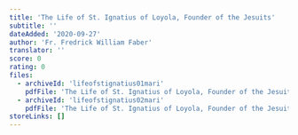 ```yaml
---
title: 'The Life of St. Ignatius of Loyola, Founder of the Jesuits'
subtitle: ''
dateAdded: '2020-09-27'
author: 'Fr. Fredrick William Faber'
translator: ''
score: 0
rating: 0
files:
  - archiveId: 'lifeofstignatius01mari'
    pdfFile: 'The Life of St. Ignatius of Loyola, Founder of the Jesuits, Vol I.pdf'
  - archiveId: 'lifeofstignatius02mari'
    pdfFile: 'The Life of St. Ignatius of Loyola, Founder of the Jesuits, Vol II.pdf'
storeLinks: []
---
```


